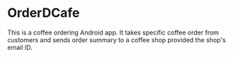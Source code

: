 # OrderDCafe
This is a coffee ordering Android app.
It takes specific coffee order from customers and sends order summary to a coffee shop provided the shop's email ID.
